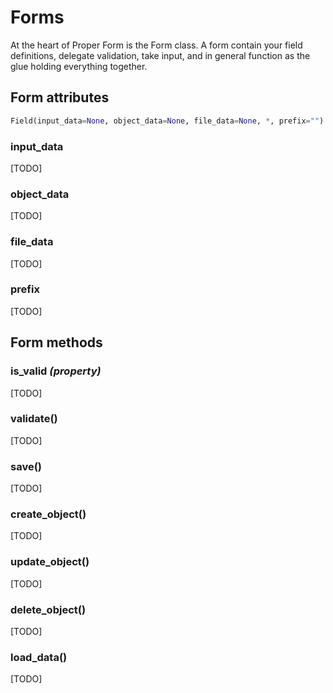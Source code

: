 
# Forms

At the heart of Proper Form is the Form class. A form contain your field definitions, delegate validation, take input, and in general function as the glue holding everything together.


## Form attributes

```python
Field(input_data=None, object_data=None, file_data=None, *, prefix="")
```

### input_data

[TODO]

### object_data

[TODO]

### file_data

[TODO]

### prefix

[TODO]


## Form methods

### is_valid *(property)*

[TODO]

### validate()

[TODO]

### save()

[TODO]

### create_object()

[TODO]

### update_object()

[TODO]

### delete_object()

[TODO]

### load_data()

[TODO]
